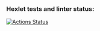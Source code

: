 ### Hexlet tests and linter status:
[![Actions Status](https://github.com/Fessan/python-project-lvl1/workflows/hexlet-check/badge.svg)](https://github.com/Fessan/python-project-lvl1/actions)